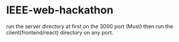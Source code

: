 # IEEE-web-hackathon

run the server directory at first on the 3000 port (Must)
then
run the client(frontend/react) directory on any port.
